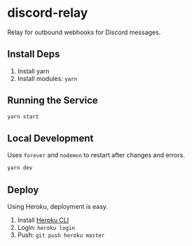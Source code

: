 # discord-relay
Relay for outbound webhooks for Discord messages.

## Install Deps

1. Install yarn
1. Install modules: `yarn`

## Running the Service

```bash
yarn start
```

## Local Development

Uses `forever` and `nodemon` to restart after changes and errors.

```bash
yarn dev
```

## Deploy

Using Heroku, deployment is easy.

1. Install [Heroku CLI](https://devcenter.heroku.com/articles/heroku-cli)
1. Login: `heroku login`
1. Push: `git push heroku master`
